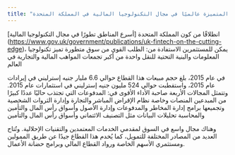 ```yaml
---
title: "فرص التطور المتميزة عالميًا في مجال التكنولوجيا المالية في المملكة المتحدة"
---
```

انطلاقًا من كون المملكة المتحدة [أسرع المناطق تطورًا في مجال التكنولوجيا المالية] (https://www.gov.uk/government/publications/uk-fintech-on-the-cutting-edge)، يمكن للمستثمرين الاستفادة من:
الطلب القوي من سوق متطورة
تميز تكنولوجيا المعلومات والبنية التحتية للنقل
واحدة من أكبر تجمعات المواهب المالية والتجارية في العالم

في عام 2015، بلغ حجم مبيعات هذا القطاع حوالي 6.6 مليار جنيه إسترليني في إيرادات عام 2015، واستقطبت حوالي 524 مليون جنيه إسترليني في استثمارات عام 2015.
وتتمثل المجالات الأربعة صاحبة الأداء الأقوى في:
المدفوعات التي تجتذب حاليًا عددًا كبيرًا من المبدعين
المنصات وخاصة نظام الإقراض المباشر والتجارة وإدارة الثروات الشخصية وتجميعها
برامج إدارة المخاطر والمدفوعات وإدارة الأصول وأسواق رأس المال والتأمين والمحاسبة
تحليلات البيانات مثل التصنيف الائتماني وأسواق رأس المال والتأمين

وهناك مجال واسع في السوق لمقدمي الخدمات المعتمدين والتقنيات الإحلالية. وتُتاح العديد من المصادر المختلفة للتمويل، كما يُخدم هذا القطاع جيدًا عن طريق الممولين ومستثمري الأسهم الخاصة ورواد القطاع المالي وبرامج حضانة الأعمال.
